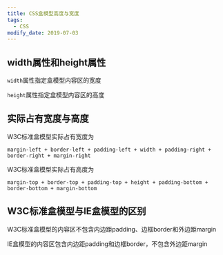 ```yaml
---
title: CSS盒模型高度与宽度
tags: 
  - CSS
modify_date: 2019-07-03
---
```


## width属性和height属性

`width`属性指定盒模型内容区的宽度

`height`属性指定盒模型内容区的高度

<!--more-->

## 实际占有宽度与高度

W3C标准盒模型实际占有宽度为

`margin-left + border-left + padding-left + width + padding-right + border-right + margin-right`

W3C标准盒模型实际占有高度为

`margin-top + border-top + padding-top + height + padding-bottom + border-bottom + margin-bottom`

## W3C标准盒模型与IE盒模型的区别

W3C标准盒模型的内容区不包含内边距padding、边框border和外边距margin

IE盒模型的内容区包含内边距padding和边框border，不包含外边距margin